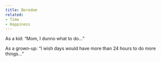 ```yaml
---
title: Boredom
related:
- Time
- Happiness
---
```


As a kid: <q>Mom, I dunno what to do…</q>

As a grown-up: <q>I wish days would have more than 24 hours to do more things…</q>
